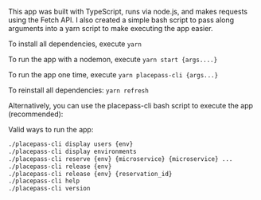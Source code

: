 This app was built with TypeScript, runs via node.js, and makes requests using the Fetch API. I also created a simple bash script to pass along arguments into a yarn script to make executing the app easier. 

To install all dependencies, execute
```yarn```

To run the app with a nodemon, execute
```yarn start {args....}```

To run the app one time, execute
```yarn placepass-cli {args...}```

To reinstall all dependencies:
```yarn refresh```

Alternatively, you can use the placepass-cli bash script to execute the app (recommended):

Valid ways to run the app:

```bash
./placepass-cli display users {env}
./placepass-cli display environments 
./placepass-cli reserve {env} {microservice} {microservice} ...
./placepass-cli release {env}
./placepass-cli release {env} {reservation_id}
./placepass-cli help
./placepass-cli version
```